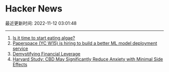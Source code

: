 # Hacker News

最近更新时间: 2022-11-12 03:01:48

--- 
1. [Is it time to start eating algae?](https://www.nationalgeographic.com/environment/article/is-it-time-to-start-eating-algae) 
2. [Paperspace (YC W15) is hiring to build a better ML model deployment service](https://www.paperspace.com/careers) 
3. [Demystifying Financial Leverage](https://bam.kalzumeus.com/archive/demystifying-financial-leverage/) 
4. [Harvard Study: CBD May Significantly Reduce Anxiety with Minimal Side Effects](https://themarijuanaherald.com/2022/11/harvard-study-cbd-may-significantly-reduce-anxiety-with-minimal-side-effects/) 
